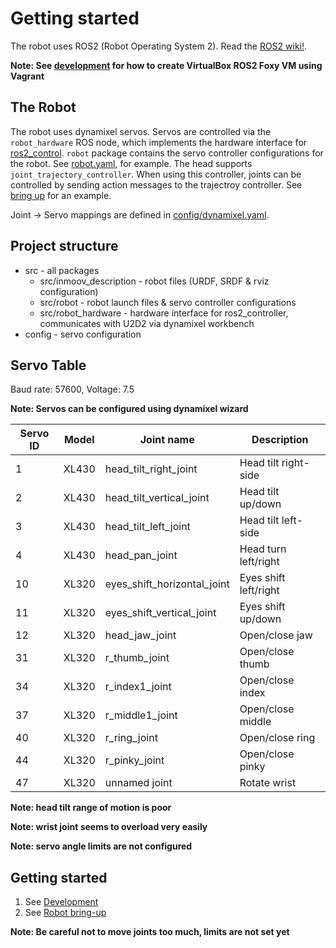 
# Getting started

The robot uses ROS2 (Robot Operating System 2). Read the [ROS2 wiki!](https://index.ros.org/doc/ros2/).

**Note: See [development](./docs/DEVELOPMENT.md) for how to create VirtualBox ROS2 Foxy VM using Vagrant**

## The Robot

The robot uses dynamixel servos. Servos are controlled via the `robot_hardware` ROS node, which implements the hardware interface for [ros2_control](https://github.com/ros-controls/ros2_control). `robot` package contains the servo controller configurations
for the robot. See [robot.yaml](src/robot/controllers/robot.yaml), for example. The head supports `joint_trajectory_controller`. When using this controller, joints can be controlled by sending action messages to the trajectroy controller. See [bring up](./docs/BRINGUP.md) for an example.

Joint -> Servo mappings are defined in [config/dynamixel.yaml](./config/dynamixel.yaml).

<!--
See the diagram below and the servo joint configuration: [config/dynamixel.yaml](./config/dynamixel.yaml)

![](img/overview.png)
-->

## Project structure

* src - all packages
  * src/inmoov_description - robot files (URDF, SRDF & rviz configuration)
  * src/robot - robot launch files & servo controller configurations
  * src/robot_hardware - hardware interface for ros2_controller, communicates with U2D2 via dynamixel workbench
* config - servo configuration

## Servo Table

Baud rate: 57600, Voltage: 7.5

**Note: Servos can be configured using dynamixel wizard**

| Servo ID | Model | Joint name                  | Description           |
| -------- | ----- | --------------------------- | --------------------- |
| 1        | XL430 | head_tilt_right_joint       | Head tilt right-side  |
| 2        | XL430 | head_tilt_vertical_joint    | Head tilt up/down     |
| 3        | XL430 | head_tilt_left_joint        | Head tilt left-side   |
| 4        | XL430 | head_pan_joint              | Head turn left/right  |
| 10       | XL320 | eyes_shift_horizontal_joint | Eyes shift left/right |
| 11       | XL320 | eyes_shift_vertical_joint   | Eyes shift up/down    |
| 12       | XL320 | head_jaw_joint              | Open/close jaw        |
| 31       | XL320 | r_thumb_joint               | Open/close thumb      |
| 34       | XL320 | r_index1_joint              | Open/close index      |
| 37       | XL320 | r_middle1_joint             | Open/close middle     |
| 40       | XL320 | r_ring_joint                | Open/close ring       |
| 44       | XL320 | r_pinky_joint               | Open/close pinky      |
| 47       | XL320 | unnamed joint               | Rotate wrist          |

**Note: head tilt range of motion is poor**

**Note: wrist joint seems to overload very easily**

**Note: servo angle limits are not configured**

## Getting started

1. See [Development](./docs/DEVELOPMENT.md)
2. See [Robot bring-up](./docs/BRINGUP.md)

**Note: Be careful not to move joints too much, limits are not set yet**